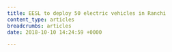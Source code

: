 ```yaml
---
title: EESL to deploy 50 electric vehicles in Ranchi
content_type: articles
breadcrumbs: articles
date: 2018-10-10 14:24:59 +0000

---
```

